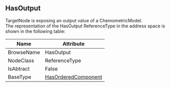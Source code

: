 <!-- objecttype -->
## HasOutput
TargetNode is exposing an output value of a ChemometricModel.  
The representation of the HasOutput ReferenceType in the address space is shown in the following table:  

|Name|Attribute|
|---|---|
|BrowseName|HasOutput|
|NodeClass|ReferenceType|
|IsAbtract|False|
|BaseType|[HasOrderedComponent](../../../Core/Part3/ReferenceTypes/HasOrderedComponent/readme.md)|

